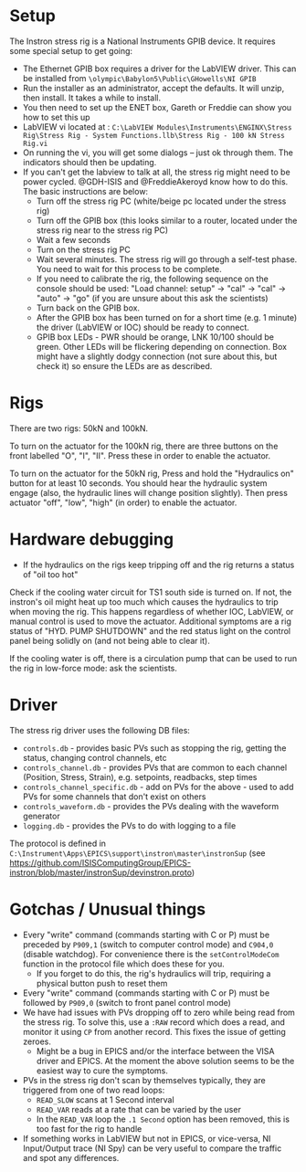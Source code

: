 # Setup

The Instron stress rig is a National Instruments GPIB device. It requires some special setup to get going:

- The Ethernet GPIB box requires a driver for the LabVIEW driver. This can be installed from `\olympic\Babylon5\Public\GHowells\NI GPIB`
- Run the installer as an administrator, accept the defaults. It will unzip, then install. It takes a while to install.
- You then need to set up the ENET box, Gareth or Freddie can show you how to set this up
- LabVIEW vi located at : `C:\LabVIEW Modules\Instruments\ENGINX\Stress Rig\Stress Rig - System Functions.llb\Stress Rig - 100 kN Stress Rig.vi`
- On running the vi, you will get some dialogs – just ok through them. The indicators should then be updating.
- If you can't get the labview to talk at all, the stress rig might need to be power cycled. @GDH-ISIS and @FreddieAkeroyd know how to do this. The basic instructions are below:
  * Turn off the stress rig PC (white/beige pc located under the stress rig)
  * Turn off the GPIB box (this looks similar to a router, located under the stress rig near to the stress rig PC)
  * Wait a few seconds
  * Turn on the stress rig PC
  * Wait several minutes. The stress rig will go through a self-test phase. You need to wait for this process to be complete.
  * If you need to calibrate the rig, the following sequence on the console should be used: "Load channel: setup" -> "cal" -> "cal" -> "auto" -> "go" (if you are unsure about this ask the scientists)
  * Turn back on the GPIB box. 
  * After the GPIB box has been turned on for a short time (e.g. 1 minute) the driver (LabVIEW or IOC) should be ready to connect.
  * GPIB box LEDs - PWR should be orange, LNK 10/100 should be green. Other LEDs will be flickering depending on connection. Box might have a slightly dodgy connection (not sure about this, but check it) so ensure the LEDs are as described.

# Rigs

There are two rigs: 50kN and 100kN.

To turn on the actuator for the 100kN rig, there are three buttons on the front labelled "O", "I", "II". Press these in order to enable the actuator.

To turn on the actuator for the 50kN rig, Press and hold the "Hydraulics on" button for at least 10 seconds. You should hear the hydraulic system engage (also, the hydraulic lines will change position slightly). Then press actuator "off", "low", "high" (in order) to enable the actuator.

# Hardware debugging

- If the hydraulics on the rigs keep tripping off and the rig returns a status of "oil too hot"

Check if the cooling water circuit for TS1 south side is turned on. If not, the instron's oil might heat up too much which causes the hydraulics to trip when moving the rig. This happens regardless of whether IOC, LabVIEW, or manual control is used to move the actuator. Additional symptoms are a rig status of "HYD. PUMP SHUTDOWN" and the red status light on the control panel being solidly on (and not being able to clear it).

If the cooling water is off, there is a circulation pump that can be used to run the rig in low-force mode: ask the scientists.

# Driver

The stress rig driver uses the following DB files:
- `controls.db` - provides basic PVs such as stopping the rig, getting the status, changing control channels, etc
- `controls_channel.db` - provides PVs that are common to each channel (Position, Stress, Strain), e.g. setpoints, readbacks, step times
- `controls_channel_specific.db` - add on PVs for the above - used to add PVs for some channels that don't exist on others
- `controls_waveform.db` - provides the PVs dealing with the waveform generator
- `logging.db` - provides the PVs to do with logging to a file

The protocol is defined in `C:\Instrument\Apps\EPICS\support\instron\master\instronSup` (see https://github.com/ISISComputingGroup/EPICS-instron/blob/master/instronSup/devinstron.proto)

# Gotchas / Unusual things
- Every "write" command (commands starting with C or P) must be preceded by `P909,1` (switch to computer control mode) and `C904,0` (disable watchdog). For convenience there is the `setControlModeCom` function in the protocol file which does these for you.
  * If you forget to do this, the rig's hydraulics will trip, requiring a physical button push to reset them
- Every "write" command (commands starting with C or P) must be followed by `P909,0` (switch to front panel control mode)
- We have had issues with PVs dropping off to zero while being read from the stress rig. To solve this, use a `:RAW` record which does a read, and monitor it using `CP` from another record. This fixes the issue of getting zeroes.
  * Might be a bug in EPICS and/or the interface between the VISA driver and EPICS. At the moment the above solution seems to be the easiest way to cure the symptoms.
- PVs in the stress rig don't scan by themselves typically, they are triggered from one of two read loops:
  * `READ_SLOW` scans at 1 Second interval
  * `READ_VAR` reads at a rate that can be varied by the user
  * In the `READ_VAR` loop the `.1 Second` option has been removed, this is too fast for the rig to handle
- If something works in LabVIEW but not in EPICS, or vice-versa, NI Input/Output trace (NI Spy) can be very useful to compare the traffic and spot any differences.